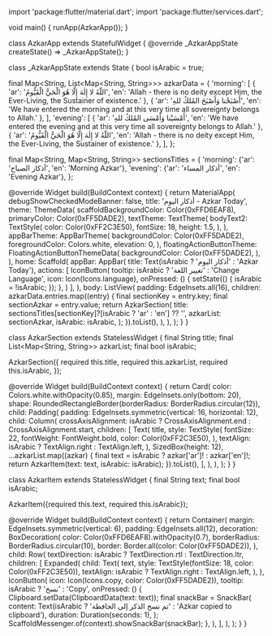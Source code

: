 
import 'package:flutter/material.dart';
import 'package:flutter/services.dart';

void main() {
  runApp(AzkarApp());
}

class AzkarApp extends StatefulWidget {
  @override
  _AzkarAppState createState() => _AzkarAppState();
}

class _AzkarAppState extends State<AzkarApp> {
  bool isArabic = true;

  final Map<String, List<Map<String, String>>> azkarData = {
    'morning': [
      {
        'ar': 'اللّهُ لا إِلٰهَ إِلَّا هُوَ الْحَيُّ الْقَيُّومُ',
        'en': 'Allah - there is no deity except Him, the Ever-Living, the Sustainer of existence.'
      },
      {
        'ar': 'أَصْبَحْنا وَأَصْبَحَ المُلكُ للهِ',
        'en': 'We have entered the morning and at this very time all sovereignty belongs to Allah.'
      },
    ],
    'evening': [
      {
        'ar': 'أَمْسَيْنا وَأَمْسَى المُلكُ للهِ',
        'en': 'We have entered the evening and at this very time all sovereignty belongs to Allah.'
      },
      {
        'ar': 'اللّهُ لا إِلٰهَ إِلَّا هُوَ الْحَيُّ الْقَيُّومُ',
        'en': 'Allah - there is no deity except Him, the Ever-Living, the Sustainer of existence.'
      },
    ],
  };

  final Map<String, Map<String, String>> sectionsTitles = {
    'morning': {'ar': 'أذكار الصباح', 'en': 'Morning Azkar'},
    'evening': {'ar': 'أذكار المساء', 'en': 'Evening Azkar'},
  };

  @override
  Widget build(BuildContext context) {
    return MaterialApp(
      debugShowCheckedModeBanner: false,
      title: 'أذكار اليوم - Azkar Today',
      theme: ThemeData(
        scaffoldBackgroundColor: Color(0xFFD6EAF8),
        primaryColor: Color(0xFF5DADE2),
        textTheme: TextTheme(
          bodyText2: TextStyle(
            color: Color(0xFF2C3E50),
            fontSize: 18,
            height: 1.5,
          ),
        ),
        appBarTheme: AppBarTheme(
          backgroundColor: Color(0xFF5DADE2),
          foregroundColor: Colors.white,
          elevation: 0,
        ),
        floatingActionButtonTheme: FloatingActionButtonThemeData(
          backgroundColor: Color(0xFF5DADE2),
        ),
      ),
      home: Scaffold(
        appBar: AppBar(
          title: Text(isArabic ? 'أذكار اليوم' : 'Azkar Today'),
          actions: [
            IconButton(
              tooltip: isArabic ? 'تغيير اللغة' : 'Change Language',
              icon: Icon(Icons.language),
              onPressed: () {
                setState(() {
                  isArabic = !isArabic;
                });
              },
            )
          ],
        ),
        body: ListView(
          padding: EdgeInsets.all(16),
          children: azkarData.entries.map((entry) {
            final sectionKey = entry.key;
            final sectionAzkar = entry.value;
            return AzkarSection(
              title: sectionsTitles[sectionKey]?[isArabic ? 'ar' : 'en'] ?? '',
              azkarList: sectionAzkar,
              isArabic: isArabic,
            );
          }).toList(),
        ),
      ),
    );
  }
}

class AzkarSection extends StatelessWidget {
  final String title;
  final List<Map<String, String>> azkarList;
  final bool isArabic;

  AzkarSection({
    required this.title,
    required this.azkarList,
    required this.isArabic,
  });

  @override
  Widget build(BuildContext context) {
    return Card(
      color: Colors.white.withOpacity(0.85),
      margin: EdgeInsets.only(bottom: 20),
      shape: RoundedRectangleBorder(borderRadius: BorderRadius.circular(12)),
      child: Padding(
        padding: EdgeInsets.symmetric(vertical: 16, horizontal: 12),
        child: Column(
          crossAxisAlignment:
              isArabic ? CrossAxisAlignment.end : CrossAxisAlignment.start,
          children: [
            Text(
              title,
              style: TextStyle(
                fontSize: 22,
                fontWeight: FontWeight.bold,
                color: Color(0xFF2C3E50),
              ),
              textAlign: isArabic ? TextAlign.right : TextAlign.left,
            ),
            SizedBox(height: 12),
            ...azkarList.map((azkar) {
              final text = isArabic ? azkar['ar']! : azkar['en']!;
              return AzkarItem(text: text, isArabic: isArabic);
            }).toList(),
          ],
        ),
      ),
    );
  }
}

class AzkarItem extends StatelessWidget {
  final String text;
  final bool isArabic;

  AzkarItem({required this.text, required this.isArabic});

  @override
  Widget build(BuildContext context) {
    return Container(
      margin: EdgeInsets.symmetric(vertical: 6),
      padding: EdgeInsets.all(12),
      decoration: BoxDecoration(
        color: Color(0xFFD6EAF8).withOpacity(0.7),
        borderRadius: BorderRadius.circular(10),
        border: Border.all(color: Color(0xFF5DADE2)),
      ),
      child: Row(
        textDirection: isArabic ? TextDirection.rtl : TextDirection.ltr,
        children: [
          Expanded(
            child: Text(
              text,
              style: TextStyle(fontSize: 18, color: Color(0xFF2C3E50)),
              textAlign: isArabic ? TextAlign.right : TextAlign.left,
            ),
          ),
          IconButton(
            icon: Icon(Icons.copy, color: Color(0xFF5DADE2)),
            tooltip: isArabic ? 'نسخ' : 'Copy',
            onPressed: () {
              Clipboard.setData(ClipboardData(text: text));
              final snackBar = SnackBar(
                content: Text(isArabic
                    ? 'تم نسخ الذكر إلى الحافظة'
                    : 'Azkar copied to clipboard'),
                duration: Duration(seconds: 1),
              );
              ScaffoldMessenger.of(context).showSnackBar(snackBar);
            },
          ),
        ],
      ),
    );
  }
}

